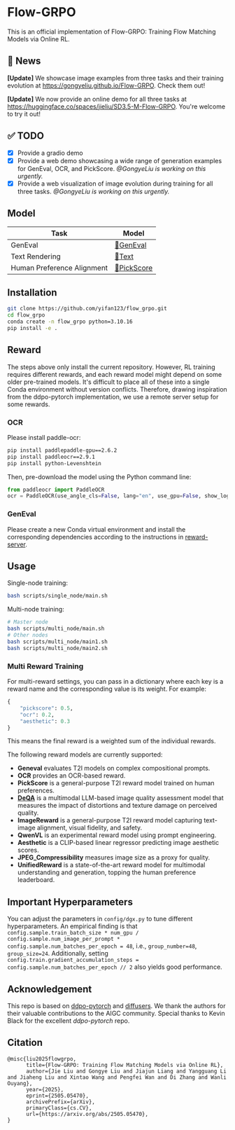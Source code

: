 # Flow-GRPO

This is an official implementation of Flow-GRPO: Training Flow Matching Models via Online RL.

## 🔔 News

**[Update]** We showcase image examples from three tasks and their training evolution at https://gongyeliu.github.io/Flow-GRPO. Check them out!

**[Update]** We now provide an online demo for all three tasks at https://huggingface.co/spaces/jieliu/SD3.5-M-Flow-GRPO. You're welcome to try it out!

## ✅ TODO
- [x] Provide a gradio demo
- [x] Provide a web demo showcasing a wide range of generation examples for GenEval, OCR, and PickScore. _@GongyeLiu is working on this urgently._
- [x] Provide a web visualization of image evolution during training for all three tasks. _@GongyeLiu is working on this urgently._

## Model
| Task    | Model |
| -------- | -------- |
| GenEval     | [🤗GenEval](https://huggingface.co/jieliu/SD3.5M-FlowGRPO-GenEval) |
| Text Rendering     | [🤗Text](https://huggingface.co/jieliu/SD3.5M-FlowGRPO-Text) |
| Human Preference Alignment     | [🤗PickScore](https://huggingface.co/jieliu/SD3.5M-FlowGRPO-PickScore) |

## Installation
```bash
git clone https://github.com/yifan123/flow_grpo.git
cd flow_grpo
conda create -n flow_grpo python=3.10.16
pip install -e .
```

## Reward
The steps above only install the current repository. However, RL training requires different rewards, and each reward model might depend on some older pre-trained models. It's difficult to place all of these into a single Conda environment without version conflicts. Therefore, drawing inspiration from the ddpo-pytorch implementation, we use a remote server setup for some rewards.

### OCR
Please install paddle-ocr:
```bash
pip install paddlepaddle-gpu==2.6.2
pip install paddleocr==2.9.1
pip install python-Levenshtein
```
Then, pre-download the model using the Python command line:
```python
from paddleocr import PaddleOCR
ocr = PaddleOCR(use_angle_cls=False, lang="en", use_gpu=False, show_log=False)
```

### GenEval
Please create a new Conda virtual environment and install the corresponding dependencies according to the instructions in [reward-server](https://github.com/yifan123/reward-server).

## Usage
Single-node training:
```bash
bash scripts/single_node/main.sh
```
Multi-node training:
```bash
# Master node
bash scripts/multi_node/main.sh
# Other nodes
bash scripts/multi_node/main1.sh
bash scripts/multi_node/main2.sh
```
### Multi Reward Training
For multi-reward settings, you can pass in a dictionary where each key is a reward name and the corresponding value is its weight.
For example:

```python
{
    "pickscore": 0.5,
    "ocr": 0.2,
    "aesthetic": 0.3
}
```

This means the final reward is a weighted sum of the individual rewards.

The following reward models are currently supported:
* **Geneval** evaluates T2I models on complex compositional prompts.
* **OCR** provides an OCR-based reward.
* **PickScore** is a general-purpose T2I reward model trained on human preferences.
* **[DeQA](https://github.com/zhiyuanyou/DeQA-Score)** is a multimodal LLM-based image quality assessment model that measures the impact of distortions and texture damage on perceived quality.
* **ImageReward** is a general-purpose T2I reward model capturing text-image alignment, visual fidelity, and safety.
* **QwenVL** is an experimental reward model using prompt engineering.
* **Aesthetic** is a CLIP-based linear regressor predicting image aesthetic scores.
* **JPEG\_Compressibility** measures image size as a proxy for quality.
* **UnifiedReward** is a state-of-the-art reward model for multimodal understanding and generation, topping the human preference leaderboard.

        
## Important Hyperparameters
You can adjust the parameters in `config/dgx.py` to tune different hyperparameters. An empirical finding is that `config.sample.train_batch_size * num_gpu / config.sample.num_image_per_prompt * config.sample.num_batches_per_epoch = 48`, i.e., `group_number=48`, `group_size=24`.
Additionally, setting `config.train.gradient_accumulation_steps = config.sample.num_batches_per_epoch // 2` also yields good performance.

## Acknowledgement
This repo is based on [ddpo-pytorch](https://github.com/kvablack/ddpo-pytorch) and [diffusers](https://github.com/huggingface/diffusers). We thank the authors for their valuable contributions to the AIGC community. Special thanks to Kevin Black for the excellent *ddpo-pytorch* repo.

## Citation
```
@misc{liu2025flowgrpo,
      title={Flow-GRPO: Training Flow Matching Models via Online RL}, 
      author={Jie Liu and Gongye Liu and Jiajun Liang and Yangguang Li and Jiaheng Liu and Xintao Wang and Pengfei Wan and Di Zhang and Wanli Ouyang},
      year={2025},
      eprint={2505.05470},
      archivePrefix={arXiv},
      primaryClass={cs.CV},
      url={https://arxiv.org/abs/2505.05470}, 
}
```